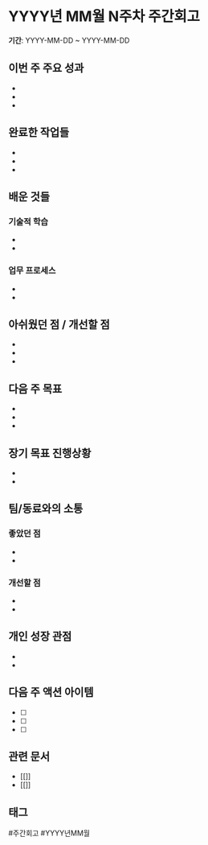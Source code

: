 # YYYY년 MM월 N주차 주간회고

**기간**: YYYY-MM-DD ~ YYYY-MM-DD

## 이번 주 주요 성과
-
-
-

## 완료한 작업들
-
-
-

## 배운 것들
### 기술적 학습
-
-

### 업무 프로세스
-
-

## 아쉬웠던 점 / 개선할 점
-
-
-

## 다음 주 목표
-
-
-

## 장기 목표 진행상황
-
-

## 팀/동료와의 소통
### 좋았던 점
-
-

### 개선할 점
-
-

## 개인 성장 관점
-
-

## 다음 주 액션 아이템
- [ ]
- [ ]
- [ ]

## 관련 문서
- [[]]
- [[]]

## 태그
#주간회고 #YYYY년MM월